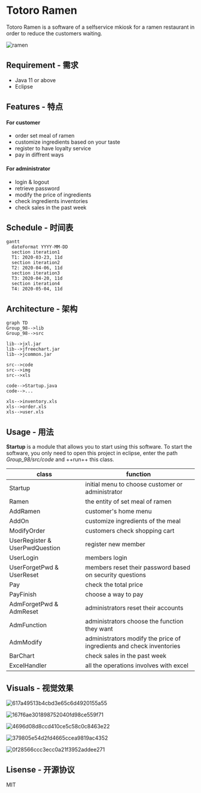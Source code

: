 # Totoro Ramen 

Totoro Ramen is a software of a selfservice mkiosk for a ramen restaurant in order to reduce the customers waiting.  
  
![ramen](https://github.com/kangkau/Totoro-Ramen/img/ramen.jpg)


## Requirement - 需求
* Java 11 or above
* Eclipse



## Features - 特点
#### For customer
* order set meal of ramen
* customize ingredients based on your taste
* register to have loyalty service
* pay in diffrent ways
#### For administrator
* login & logout
* retrieve password
* modify the price of ingredients
* check ingredients inventories
* check sales in the past week


## Schedule - 时间表

```mermaid
gantt
  dateFormat YYYY-MM-DD
  section iteration1
  T1: 2020-03-23, 11d
  section iteration2
  T2: 2020-04-06, 11d
  section iteration3
  T3: 2020-04-20, 11d
  section iteration4
  T4: 2020-05-04, 11d
```

##  Architecture - 架构


```
graph TD
Group_98-->lib
Group_98-->src

lib-->jxl.jar
lib-->jfreechart.jar
lib-->jcommon.jar

src-->code
src-->img
src-->xls

code-->Startup.java
code-->...

xls-->inventory.xls
xls-->order.xls
xls-->user.xls

```
  


## Usage - 用法
**Startup** is a module that allows you to start using this software. To start the software, you only need to open this project in eclipse, enter the path *Group_98/src/code* and ++run++ this class.  


class | function
---|---
Startup     | initial menu to choose customer or administrator
Ramen     | the entity of set meal of ramen
AddRamen | customer's home menu
AddOn | customize ingredients of the meal
ModifyOrder | customers check shopping cart
UserRegister & UserPwdQuestion | register new member
UserLogin | members login
UserForgetPwd & UserReset | members reset their password based on security questions
Pay | check the total price
PayFinish | choose a way to pay
AdmForgetPwd & AdmReset | administrators reset their accounts
AdmFunction | administrators choose the function they want
AdmModify | administrators modify the price of ingredients and check inventories
BarChart | check sales in the past week
ExcelHandler | all the operations involves with excel




## Visuals - 视觉效果
![617a49513b4cbd3e65c6d4920155a55](1D6ECA80F422422DAA5A3074E9B40715)  

![167f6ae301898752040fd98ce559f71](AD00893391C94F1D90FBC8D2D6AC95DC)  

![4696d08d8ccd410ce5c58c0c8463e22](B45837932D194C99BBD7BB3FC6FE7829)  

![379805e54d2fd4665ccea9819ac4352](E93A0F730CF04EF081B763914772833D)  

![0f28566ccc3ecc0a21f3952addee271](B7C0C0A99BB740C3922A8923516BEDF3)


## Lisense - 开源协议
MIT

